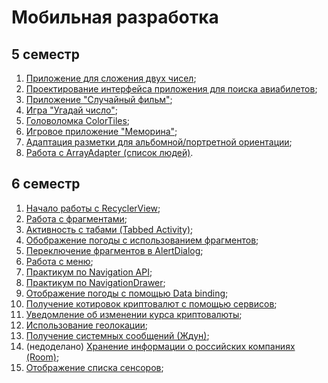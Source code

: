 # Мобильная разработка

## 5 семестр

1. [Приложение для сложения двух чисел](android_apps/SumTwoNumbersApp/);
2. [Проектирование интерфейса приложения для поиска авиабилетов](android_apps/SearchAirticketsApp/);
3. [Приложение "Случайный фильм"](android_apps/RandomFilmApp/);
4. [Игра "Угадай число"](android_apps/GuessNumberGame/);
5. [Головоломка ColorTiles](android_apps/ColorTiles/);
6. [Игровое приложение "Меморина"](android_apps/MemorinaGame/);
7. [Адаптация разметки для альбомной/портретной ориентации](android_apps/PortraitLandscape/);
8. [Работа с ArrayAdapter (список людей)](android_apps/PeopleList/).

## 6 семестр

1. [Начало работы с RecyclerView](android_apps/RecyclerViewApp/);
2. [Работа с фрагментами](android_apps/FragmentWeatherApp/);
3. [Активность с табами (Tabbed Activity)](android_apps/TabsApp/);
4. [Обображение погоды с использованием фрагментов](android_apps/FragmentWeatherApp/);
5. [Переключение фрагментов в AlertDialog](android_apps/FragmentWeatherApp/);
6. [Работа с меню](android_apps/FragmentWeatherApp/);
7. [Практикум по Navigation API](android_apps/NavigationApiApp/);
8. [Практикум по NavigationDrawer](android_apps/NavigationDrawerApp/);
9. [Отображение погоды с помощью Data binding](android_apps/FragmentWeatherApp/);
10. [Получение котировок криптовалют с помощью сервисов](android_apps/CurrencyTrackingApp/);
11. [Уведомление об изменении курса криптовалюты](android_apps/CurrencyTrackingApp/);
12. [Использование геолокации](android_apps/DetectingLocationApp/);
13. [Получение системных сообщений (Ждун)](android_apps/WaiterApp/);
14. (недоделано) [Хранение информации о российских компаниях (Room)](android_apps/RoomRecyclerApp/);
15. [Отображение списка сенсоров](android_apps/SensorsDisplayApp/);